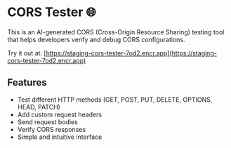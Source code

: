 # CORS Tester 🌐

This is an AI-generated CORS (Cross-Origin Resource Sharing) testing tool that helps developers verify and debug CORS configurations.

Try it out at: [https://staging-cors-tester-7od2.encr.app](https://staging-cors-tester-7od2.encr.app)

## Features

- Test different HTTP methods (GET, POST, PUT, DELETE, OPTIONS, HEAD, PATCH)
- Add custom request headers
- Send request bodies
- Verify CORS responses
- Simple and intuitive interface
